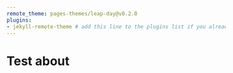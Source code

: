 ```yaml
---
remote_theme: pages-themes/leap-day@v0.2.0
plugins:
- jekyll-remote-theme # add this line to the plugins list if you already have one---
---
```


# Test about